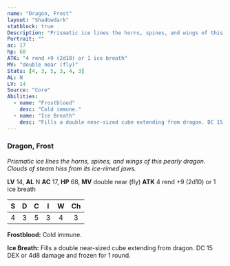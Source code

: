 ```yaml
---
name: "Dragon, Frost"
layout: "Shadowdark"
statblock: true
Description: "Prismatic ice lines the horns, spines, and wings of this pearly dragon. Clouds of steam hiss from its ice-rimed jaws."
Portrait: ""
ac: 17
hp: 68
ATK: "4 rend +9 (2d10) or 1 ice breath"
MV: "double near (fly)"
Stats: [4, 3, 5, 3, 4, 3]
AL: N
LV: 14
Source: "Core"
Abilities:
  - name: "Frostblood"
    desc: "Cold immune."
  - name: "Ice Breath"
    desc: "Fills a double near-sized cube extending from dragon. DC 15 DEX or 4d8 damage and frozen for 1 round."
---
```


### Dragon, Frost

_Prismatic ice lines the horns, spines, and wings of this pearly dragon. Clouds of steam hiss from its ice-rimed jaws._

**LV** 14, **AL** N
**AC** 17, **HP** 68, **MV** double near (fly)
**ATK** 4 rend +9 (2d10) or 1 ice breath

|  S  |  D  |  C  |  I  |  W  |  Ch  |
|:---:|:---:|:---:|:---:|:---:|:----:|
| 4 | 3 | 5 | 3 | 4 | 3 |

**Frostblood:** Cold immune.

**Ice Breath:** Fills a double near-sized cube extending from dragon. DC 15 DEX or 4d8 damage and frozen for 1 round.

